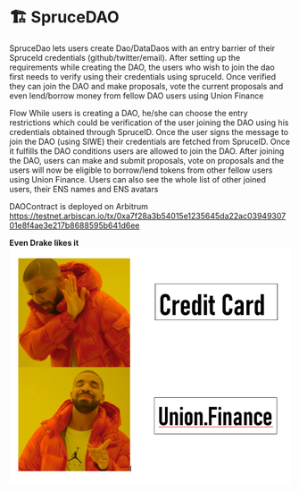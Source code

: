 # 🏗 SpruceDAO
SpruceDao lets users create  Dao/DataDaos with an entry barrier of their SpruceId credentials (github/twitter/email). After setting up the requirements while creating the DAO, the users who wish to join the dao first needs to verify using their credentials using spruceId. Once verified they can join the DAO and make proposals, vote the current proposals and even lend/borrow money from fellow DAO users using Union Finance

Flow
While users is creating a DAO, he/she can choose the entry restrictions which could be verification of the user joining the DAO using his credentials obtained through SpruceID. 
Once the user signs the message to join the DAO (using SIWE) their credentials are fetched from SpruceID.
Once it fulfills the DAO conditions users are allowed to join the DAO. 
After joining the DAO, users can make and submit proposals, vote on proposals and the users will now be eligible to borrow/lend tokens  from other fellow users using Union Finance.
Users can also see the whole list of other joined users, their ENS names and ENS avatars 

DAOContract is deployed on Arbitrum https://testnet.arbiscan.io/tx/0xa7f28a3b54015e1235645da22ac0394930701e8f4ae3e217b8688595b641d6ee


**Even Drake likes it**
![UnionMeme](image.png)
